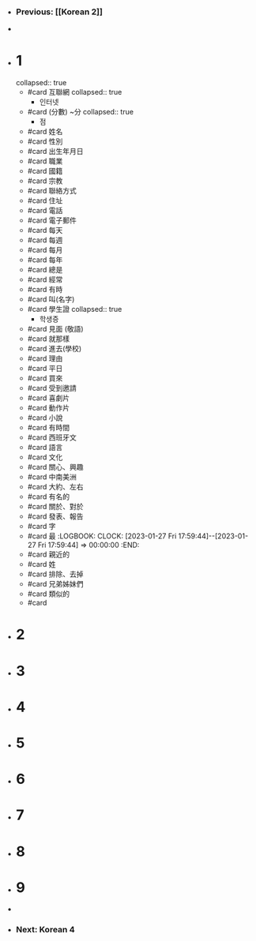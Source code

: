 - ### Previous: [[Korean 2]]
-
- # 1
  collapsed:: true
	- #card 互聯網
	  collapsed:: true
		- 인터넷
	- #card (分數) ~分
	  collapsed:: true
		- 점
	- #card 姓名
	- #card 性別
	- #card 出生年月日
	- #card 職業
	- #card 國籍
	- #card 宗教
	- #card 聯絡方式
	- #card 住址
	- #card 電話
	- #card 電子郵件
	- #card 每天
	- #card 每週
	- #card 每月
	- #card 每年
	- #card 總是
	- #card 經常
	- #card 有時
	- #card 叫(名字)
	- #card 學生證
	  collapsed:: true
		- 학생증
	- #card 見面 (敬語)
	- #card 就那樣
	- #card 進去(學校)
	- #card 理由
	- #card 平日
	- #card 買來
	- #card 受到邀請
	- #card 喜劇片
	- #card 動作片
	- #card 小說
	- #card 有時間
	- #card 西班牙文
	- #card 語言
	- #card 文化
	- #card 關心、興趣
	- #card 中南美洲
	- #card 大約、左右
	- #card 有名的
	- #card 關於、對於
	- #card 發表、報告
	- #card 字
	- #card 最
	  :LOGBOOK:
	  CLOCK: [2023-01-27 Fri 17:59:44]--[2023-01-27 Fri 17:59:44] =>  00:00:00
	  :END:
	- #card 親近的
	- #card 姓
	- #card 排除、去掉
	- #card 兄弟姊妹們
	- #card 類似的
	- #card
- # 2
- # 3
- # 4
- # 5
- # 6
- # 7
- # 8
- # 9
-
- ### Next: Korean 4
